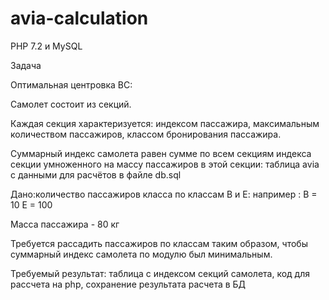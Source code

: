 # avia-calculation
PHP 7.2 и MySQL 

Задача

Оптимальная центровка ВС:

Самолет состоит из секций.

Каждая секция характеризуется: индексом пассажира, максимальным количеством пассажиров, классом бронирования пассажира.

Суммарный индекс самолета равен сумме по всем секциям индекса секции умноженного на массу пассажиров в этой секции: 
таблица avia с данными для расчётов в файле db.sql 

Дано:количество пассажиров класса по классам B и Е:
 например : 
B = 10
E = 100

Масса пассажира - 80 кг

Требуется рассадить пассажиров по классам таким образом, чтобы суммарный индекс самолета по модулю был минимальным.

Требуемый результат: таблица с индексом секций самолета, код для рассчета на php, сохранение результата расчета в БД


